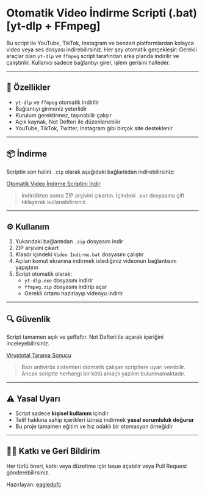 # Otomatik Video İndirme Scripti (.bat) [yt-dlp + FFmpeg]

Bu script ile YouTube, TikTok, Instagram ve benzeri platformlardan kolayca video veya ses dosyası indirebilirsiniz. Her şey otomatik gerçekleşir: Gerekli araçlar olan `yt-dlp` ve `ffmpeg` script tarafından arka planda indirilir ve çalıştırılır. Kullanıcı sadece bağlantıyı girer, işlem gerisini halleder.

---

## 🚀 Özellikler

- `yt-dlp` ve `ffmpeg` otomatik indirilir
- Bağlantıyı girmeniz yeterlidir
- Kurulum gerektirmez, taşınabilir çalışır
- Açık kaynak, Not Defteri ile düzenlenebilir
- YouTube, TikTok, Twitter, Instagram gibi birçok site desteklenir

---

## 📦 İndirme

Scriptin son halini `.zip` olarak aşağıdaki bağlantıdan indirebilirsiniz:

[Otomatik Video İndirme Scriptini İndir](https://github.com/eagledofc/Otomatik-Video-indirme-Scripti-.bat-yt-dlp-FFmpeg/archive/refs/heads/main.zip)

> İndirdikten sonra ZIP arşivini çıkartın. İçindeki `.bat` dosyasına çift tıklayarak kullanabilirsiniz.

---

## ⚙️ Kullanım

1. Yukarıdaki bağlantıdan `.zip` dosyasını indir
2. ZIP arşivini çıkart
3. Klasör içindeki `Video İndirme.bat` dosyasını çalıştır
4. Açılan komut ekranına indirmek istediğiniz videonun bağlantısını yapıştırın
5. Script otomatik olarak:
   - `yt-dlp.exe` dosyasını indirir
   - `ffmpeg.zip` dosyasını indirip açar
   - Gerekli ortamı hazırlayıp videoyu indirir

---

## 🔍 Güvenlik

Script tamamen açık ve şeffaftır. Not Defteri ile açarak içeriğini inceleyebilirsiniz.

[Virustotal Tarama Sonucu](https://www.virustotal.com/gui/file/1f5c792607b10dbde253f91c75cbf4fa55cfe674d5684aa6f99569608927f51d)

> Bazı antivirüs sistemleri otomatik çalışan scriptlere uyarı verebilir. Ancak scriptte herhangi bir kötü amaçlı yazılım bulunmamaktadır.

---

## ⚠️ Yasal Uyarı

- Script sadece **kişisel kullanım** içindir  
- Telif hakkına sahip içerikleri izinsiz indirmek **yasal sorumluluk doğurur**  
- Bu proje tamamen eğitim ve hız odaklı bir otomasyon örneğidir  

---

## 👨‍💻 Katkı ve Geri Bildirim

Her türlü öneri, katkı veya düzeltme için Issue açabilir veya Pull Request gönderebilirsiniz.

Hazırlayan: [eagledofc](https://github.com/eagledofc)
